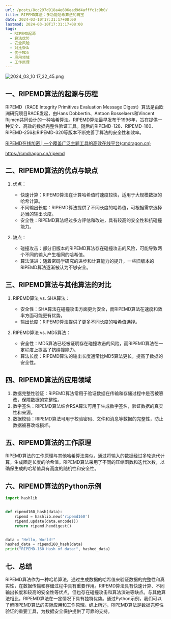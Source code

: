 ```yaml
---
url: /posts/8cc297d918a4e606ead9d4afffc1c9b0/
title: RIPEMD算法：多功能哈希算法的瑰宝
date: 2024-03-10T17:31:17+08:00
lastmod: 2024-03-10T17:31:17+08:00
tags:
  - RIPEMD起源
  - 算法优势
  - 安全风险
  - 对比SHA
  - 优于MD5
  - 应用领域
  - 工作原理
---
```



<img src="https://static.cmdragon.cn/blog/images/2024_03_10 17_32_45.png@blog" title="2024_03_10 17_32_45.png" alt="2024_03_10 17_32_45.png"/>

## 一、RIPEMD算法的起源与历程

RIPEMD（RACE Integrity Primitives Evaluation Message Digest）算法是由欧洲研究项目RACE发起，由Hans Dobbertin、Antoon
Bosselaers和Vincent
Rijmen共同设计的一种哈希算法。RIPEMD算法最早发布于1996年，旨在提供一种安全、高效的数据完整性验证工具。随后的RIPEMD-128、RIPEMD-160、RIPEMD-256和RIPEMD-320等版本不断完善了算法的安全性和效率。

[RIPEMD在线加密 | 一个覆盖广泛主题工具的高效在线平台(cmdragon.cn)](https://cmdragon.cn/ripemd)

https://cmdragon.cn/ripemd

## 二、RIPEMD算法的优点与缺点

1. 优点：

    - 快速计算：RIPEMD算法在计算哈希值时速度较快，适用于大规模数据的哈希计算。
    - 不同输出长度：RIPEMD算法提供了不同长度的哈希值，可根据需求选择适当的输出长度。
    - 安全性：RIPEMD算法经过多方评估和改进，具有较高的安全性和抗碰撞能力。

2. 缺点：

    - 碰撞攻击：部分旧版本的RIPEMD算法存在碰撞攻击的风险，可能导致两个不同的输入产生相同的哈希值。
    - 算法演进：随着密码学研究的进步和计算能力的提升，一些旧版本的RIPEMD算法逐渐被认为不够安全。

## 三、RIPEMD算法与其他算法的对比

1. RIPEMD算法 vs. SHA算法：

    - 安全性：SHA算法在碰撞攻击方面更为安全，而RIPEMD算法在速度和效率方面可能更有优势。
    - 输出长度：RIPEMD算法提供了更多不同长度的哈希值选择。

2. RIPEMD算法 vs. MD5算法：

    - 安全性：MD5算法已经被证明存在碰撞攻击的风险，而RIPEMD算法在一定程度上提高了抗碰撞能力。
    - 算法长度：RIPEMD算法的输出长度通常比MD5算法更长，提高了数据的安全性。

## 四、RIPEMD算法的应用领域

1. 数据完整性验证：RIPEMD算法常用于验证数据在传输和存储过程中是否被篡改，保障数据的完整性。
2. 数字签名：RIPEMD算法结合RSA算法可用于生成数字签名，验证数据的真实性和来源。
3. 数据校验：RIPEMD算法可用于校验密码、文件和消息等数据的完整性，防止数据被篡改或损坏。

## 五、RIPEMD算法的工作原理

RIPEMD算法的工作原理与其他哈希算法类似，通过将输入的数据经过多轮迭代计算，生成固定长度的哈希值。RIPEMD算法采用了不同的压缩函数和迭代次数，以确保生成的哈希值具有高度的随机性和安全性。

## 六、RIPEMD算法的Python示例

```python
import hashlib


def ripemd160_hash(data):
    ripemd = hashlib.new('ripemd160')
    ripemd.update(data.encode())
    return ripemd.hexdigest()


data = "Hello, World!"
hashed_data = ripemd160_hash(data)
print("RIPEMD-160 Hash of data:", hashed_data)
```

## 七、总结

RIPEMD算法作为一种哈希算法，通过生成数据的哈希值来验证数据的完整性和真实性，在数据传输和存储过程中具有重要作用。RIPEMD算法具有快速计算、不同输出长度和较高的安全性等优点，但也存在碰撞攻击和算法演进等缺点。与其他算法相比，RIPEMD算法在一定情况下具有独特优势。通过Python示例，我们可以了解RIPEMD算法的实际应用和工作原理。综上所述，RIPEMD算法是数据完整性验证的重要工具，为数据安全保护提供了可靠的支持。